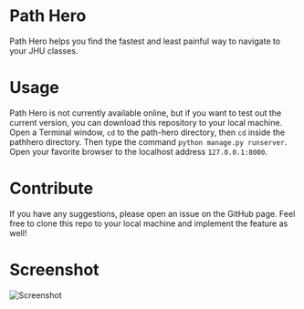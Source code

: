 # Path Hero
Path Hero helps you find the fastest and least painful way to navigate to your JHU classes.

# Usage
Path Hero is not currently available online, but if you want to test out the current version, you can download this repository to your local machine. Open a Terminal window, <code>cd</code> to the path-hero directory, then <code>cd</code> inside the pathhero directory. Then type the command <code>python manage.py runserver</code>. Open your favorite browser to the localhost address <code>127.0.0.1:8000</code>. 

# Contribute
If you have any suggestions, please open an issue on the GitHub page. Feel free to clone this repo to your local machine and implement the feature as well!

# Screenshot
![Screenshot](https://i.gyazo.com/e6f499cdc8e2b89eab2edf0ea7d9eaf1.png)
